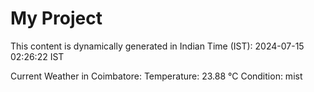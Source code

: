 # My Project

This content is dynamically generated in Indian Time (IST): 2024-07-15 02:26:22 IST


Current Weather in Coimbatore:
Temperature: 23.88 °C
Condition: mist
